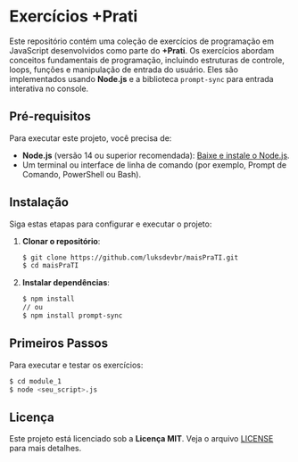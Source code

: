 # Exercícios +Prati

Este repositório contém uma coleção de exercícios de programação em JavaScript desenvolvidos como parte do **+Prati**. Os exercícios abordam conceitos fundamentais de programação, incluindo estruturas de controle, loops, funções e manipulação de entrada do usuário. Eles são implementados usando **Node.js** e a biblioteca `prompt-sync` para entrada interativa no console.

## Pré-requisitos

Para executar este projeto, você precisa de:

- **Node.js** (versão 14 ou superior recomendada): [Baixe e instale o Node.js](https://nodejs.org/).
- Um terminal ou interface de linha de comando (por exemplo, Prompt de Comando, PowerShell ou Bash).

## Instalação

Siga estas etapas para configurar e executar o projeto:

1. **Clonar o repositório**:
   ```bash
   $ git clone https://github.com/luksdevbr/maisPraTI.git
   $ cd maisPraTI
   ```
2. **Instalar dependências**:
   ```bash
   $ npm install
   // ou
   $ npm install prompt-sync
   ```
## Primeiros Passos

Para executar e testar os exercícios:

```bash
$ cd module_1
$ node <seu_script>.js
```

## Licença

Este projeto está licenciado sob a **Licença MIT**. Veja o arquivo [LICENSE](LICENSE) para mais detalhes.
